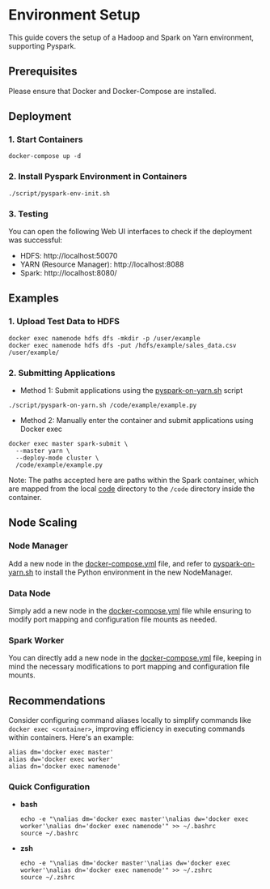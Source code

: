 # Environment Setup

This guide covers the setup of a Hadoop and Spark on Yarn environment, supporting Pyspark.

## Prerequisites

Please ensure that Docker and Docker-Compose are installed.

## Deployment

### 1. Start Containers

```shell
docker-compose up -d
```

### 2. Install Pyspark Environment in Containers

```shell
./script/pyspark-env-init.sh
```

### 3. Testing

You can open the following Web UI interfaces to check if the deployment was successful:

- HDFS: http://localhost:50070
- YARN (Resource Manager): http://localhost:8088
- Spark: http://localhost:8080/

## Examples

### 1. Upload Test Data to HDFS

```shell
docker exec namenode hdfs dfs -mkdir -p /user/example
docker exec namenode hdfs dfs -put /hdfs/example/sales_data.csv /user/example/
```

### 2. Submitting Applications

- Method 1: Submit applications using the [pyspark-on-yarn.sh](./script/pyspark-on-yarn.sh) script

```shell
./script/pyspark-on-yarn.sh /code/example/example.py
```

- Method 2: Manually enter the container and submit applications using Docker exec

```shell
docker exec master spark-submit \
  --master yarn \
  --deploy-mode cluster \
  /code/example/example.py
```

Note: The paths accepted here are paths within the Spark container, which are mapped from the local [code](./code) directory to the `/code` directory inside the container.

## Node Scaling

### Node Manager

Add a new node in the [docker-compose.yml](./docker-compose.yml) file, and refer to [pyspark-on-yarn.sh](./script/pyspark-on-yarn.sh) to install the Python environment in the new NodeManager.

### Data Node

Simply add a new node in the [docker-compose.yml](./docker-compose.yml) file while ensuring to modify port mapping and configuration file mounts as needed.

### Spark Worker

You can directly add a new node in the [docker-compose.yml](./docker.yml) file, keeping in mind the necessary modifications to port mapping and configuration file mounts.

## Recommendations

Consider configuring command aliases locally to simplify commands like `docker exec <container>`, improving efficiency in executing commands within containers. Here's an example:

```shell
alias dm='docker exec master'
alias dw='docker exec worker'
alias dn='docker exec namenode'
```

### Quick Configuration

- **bash**
  ```shell
  echo -e "\nalias dm='docker exec master'\nalias dw='docker exec worker'\nalias dn='docker exec namenode'" >> ~/.bashrc
  source ~/.bashrc
  ```

- **zsh**
  ```shell
  echo -e "\nalias dm='docker master'\nalias dw='docker exec worker'\nalias dn='docker exec namenode'" >> ~/.zshrc
  source ~/.zshrc
  ```